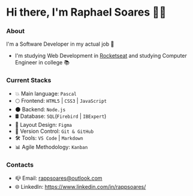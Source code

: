 # Hi there, I'm Raphael Soares 👋🏻

### About
I'm a Software Developer in my actual job 🚀
- I'm studying Web Development in [Rocketseat](https://www.rocketseat.com.br/) and studying Computer Engineer in college 📚

### Current Stacks
- 💥 Main language: `Pascal`
- 🌕 Frontend: `HTML5` | `CSS3` | `JavaScript`
- 🌑 Backend: `Node.js`
- 🛢️ Database: `SQL`(`Firebird` | `IBExpert`)
- 🎨 Layout Design: `Figma`
- 📝 Version Control: `Git & GitHub`
- 🛠️ Tools: `VS Code` | `Markdown`
- 📊 Agile Methodology: `Kanban`

### Contacts

- 📪 Email: rappsoares@outlook.com
- 🌐 LinkedIn: https://www.linkedin.com/in/rappsoares/
